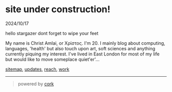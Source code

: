 <meta charset=utf-8>

# site under construction!

2024/10/17

hello stargazer dont forget to wipe your feet

My name is Christ Amlai, or Χρίστος.  I'm 20. I mainly blog about computing, languages, 'health' but also touch upon art, soft sciences and anything currently piquing my interest. I've lived in East London for most of my life but would like to move someplace quiet'er'...

[sitemap](/blog/me/sitemap.html), [updates](/blog/me/updates), [reach](/blog/me/reach), [work](//work.avsbq.org)

<hr>

> powered by [cork](//work.avsbq.org/cork/)

